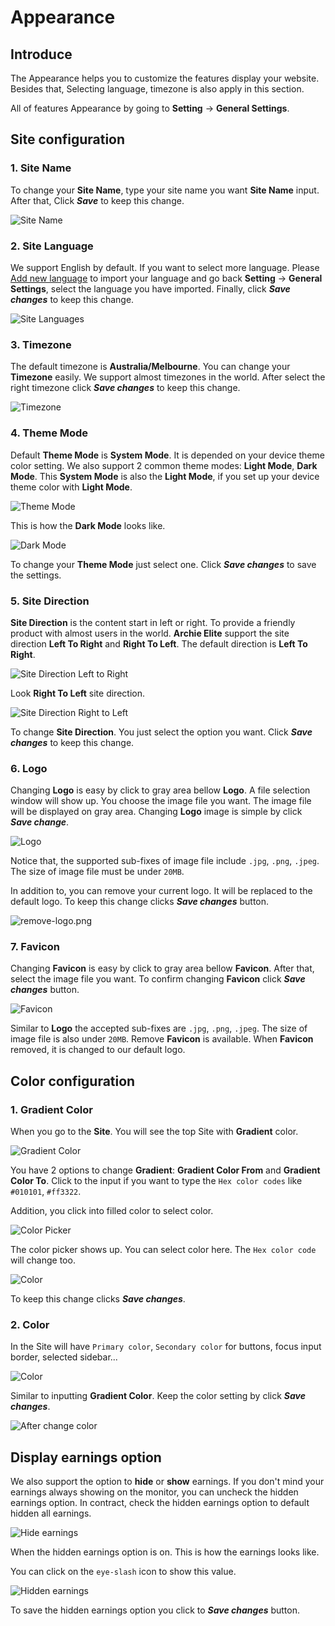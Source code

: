 # Appearance

## Introduce

The Appearance helps you to customize the features display your website. Besides that, Selecting language, timezone is also apply in this section.

All of features Appearance by going to **Setting** -> **General Settings**.

## Site configuration

### 1. Site Name

To change your **Site Name**, type your site name you want **Site Name** input. After that, Click **_Save_** to keep this change.

![Site Name](images/sitename.png)

### 2. Site Language

We support English by default. If you want to select more language. Please [Add new language](localization.md#adding-a-new-language) to import your language and go back **Setting** -> **General Settings**, select the language you have imported. Finally, click **_Save changes_** to keep this change.

![Site Languages](images/site-language.png)

### 3. Timezone

The default timezone is **Australia/Melbourne**. You can change your **Timezone** easily. We support almost timezones in the world. After select the right timezone click **_Save changes_** to keep this change.

![Timezone](images/timezone.png)

### 4. Theme Mode

Default **Theme Mode** is **System Mode**. It is depended on your device theme color setting. We also support 2 common theme modes: **Light Mode**, **Dark Mode**. This **System Mode** is also the **Light Mode**, if you set up your device theme color with **Light Mode**.

![Theme Mode](images/theme-mode.png)

This is how the **Dark Mode** looks like.

![Dark Mode](images/dark-mode.png)

To change your **Theme Mode** just select one. Click **_Save changes_** to save the settings.

### 5. Site Direction

**Site Direction** is the content start in left or right. To provide a friendly product with almost users in the world. **Archie Elite** support the site direction **Left To Right** and **Right To Left**. The default direction is **Left To Right**.

![Site Direction Left to Right](images/site-direction.png)

Look **Right To Left** site direction.

![Site Direction Right to Left](images/right-to-left.png)

To change **Site Direction**. You just select the option you want. Click **_Save changes_** to keep this change.

### 6. Logo

Changing **Logo** is easy by click to gray area bellow **Logo**. A file selection window will show up. You choose the image file you want. The image file will be displayed on gray area. Changing **Logo** image is simple by click **_Save change_**. 

![Logo](images/logo.png)

Notice that, the supported sub-fixes of image file include `.jpg`, `.png`, `.jpeg`. The size of image file must be under `20MB`.

In addition to, you can remove your current logo. It will be replaced to the default logo. To keep this change clicks **_Save changes_** button.

![remove-logo.png](images/remove-logo.png)

### 7. Favicon

Changing **Favicon** is easy by click to gray area bellow **Favicon**. After that, select the image file you want. To confirm changing **Favicon** click **_Save changes_** button.

![Favicon](images/favicon.png)

Similar to **Logo** the accepted sub-fixes are `.jpg`, `.png`, `.jpeg`. The size of image file is also under `20MB`. Remove **Favicon** is available. When **Favicon** removed, it is changed to our default logo.

## Color configuration

### 1. Gradient Color

When you go to the **Site**. You will see the top Site with **Gradient** color.

![Gradient Color](images/gradient-color.png)

You have 2 options to change **Gradient**: **Gradient Color From** and **Gradient Color To**. Click to the input if you want to type the `Hex color codes` like `#010101`, `#ff3322`. 

Addition, you click into filled color to select color.

![Color Picker](images/color-picker.png)

The color picker shows up. You can select color here. The `Hex color code` will change too.

![Color](images/color-input.png)

To keep this change clicks **_Save changes_**.

### 2. Color

In the Site will have `Primary color`, `Secondary color` for buttons, focus input border, selected sidebar...

![Color](images/color.png)

Similar to inputting **Gradient Color**. Keep the color setting by click **_Save changes_**.

![After change color](images/after-change-color.png)

## Display earnings option

We also support the option to **hide** or **show** earnings. If you don't mind your earnings always showing on the monitor, you can uncheck the hidden earnings option. In contract, check the hidden earnings option to default hidden all earnings. 

![Hide earnings](images/hide-earnings.png)

When the hidden earnings option is on. This is how the earnings looks like.

You can click on the `eye-slash` icon to show this value.

![Hidden earnings](images/show-earnings.png)

To save the hidden earnings option you click to **_Save changes_** button.